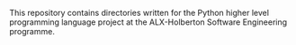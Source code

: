 This repository contains directories written for the Python higher level programming language project at the ALX-Holberton Software Engineering programme.
